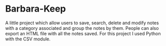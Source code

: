 # Barbara-Keep
A little project which allow users to save, search, delete and modify notes with a category associated and group the notes by them. People can also export an HTML file with all the notes saved.
For this project I used Python with the CSV module.
